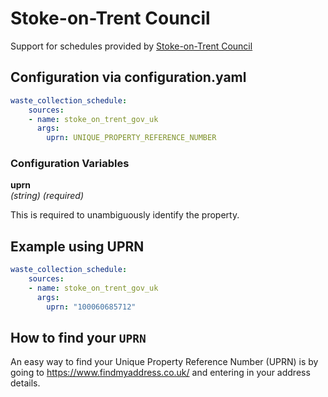 # Stoke-on-Trent Council

Support for schedules provided by [Stoke-on-Trent Council](https://stoke.gov.uk/)

## Configuration via configuration.yaml

```yaml
waste_collection_schedule:
    sources:
    - name: stoke_on_trent_gov_uk
      args:
        uprn: UNIQUE_PROPERTY_REFERENCE_NUMBER
```

### Configuration Variables

**uprn**  
*(string) (required)*

This is required to unambiguously identify the property.

## Example using UPRN

```yaml
waste_collection_schedule:
    sources:
    - name: stoke_on_trent_gov_uk
      args:
        uprn: "100060685712"
```

## How to find your `UPRN`

An easy way to find your Unique Property Reference Number (UPRN) is by going to <https://www.findmyaddress.co.uk/> and entering in your address details.
